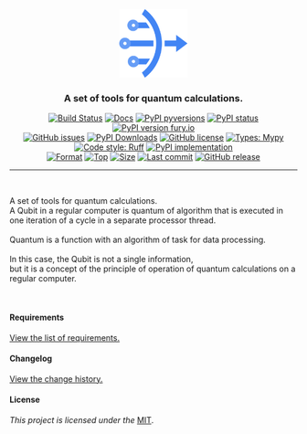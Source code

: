 <div align="center">
  <p align="center">
    <a href="https://github.com/kebasyaty/quantum-loop">
      <img
        height="120"
        alt="Logo"
        src="https://raw.githubusercontent.com/kebasyaty/quantum-loop/main/assets/logo.svg">
    </a>
  </p>
  <p>
    <h3>A set of tools for quantum calculations.</h3>
    <p align="center">
      <a href="https://github.com/kebasyaty/quantum-loop/actions/workflows/test.yml" alt="Build Status"><img src="https://github.com/kebasyaty/quantum-loop/actions/workflows/test.yml/badge.svg" alt="Build Status"></a>
      <a href="https://kebasyaty.github.io/quantum-loop/" alt="Docs"><img src="https://img.shields.io/badge/docs-available-brightgreen.svg" alt="Docs"></a>
      <a href="https://pypi.python.org/pypi/quantum-loop/" alt="PyPI pyversions"><img src="https://img.shields.io/pypi/pyversions/quantum-loop.svg" alt="PyPI pyversions"></a>
      <a href="https://pypi.python.org/pypi/quantum-loop/" alt="PyPI status"><img src="https://img.shields.io/pypi/status/quantum-loop.svg" alt="PyPI status"></a>
      <a href="https://pypi.python.org/pypi/quantum-loop/" alt="PyPI version fury.io"><img src="https://badge.fury.io/py/quantum-loop.svg" alt="PyPI version fury.io"></a>
      <br>
      <a href="https://github.com/kebasyaty/quantum-loop/issues"><img src="https://img.shields.io/github/issues/kebasyaty/quantum-loop.svg" alt="GitHub issues"></a>
      <a href="https://pepy.tech/projects/quantum-loop"><img src="https://static.pepy.tech/badge/quantum-loop" alt="PyPI Downloads"></a>
      <a href="https://github.com/kebasyaty/quantum-loop/blob/main/LICENSE" alt="GitHub license"><img src="https://img.shields.io/github/license/kebasyaty/quantum-loop" alt="GitHub license"></a>
      <a href="https://mypy-lang.org/" alt="Types: Mypy"><img src="https://img.shields.io/badge/types-Mypy-202235.svg?color=0c7ebf" alt="Types: Mypy"></a>
      <a href="https://docs.astral.sh/ruff/" alt="Code style: Ruff"><img src="https://img.shields.io/badge/code%20style-Ruff-FDD835.svg" alt="Code style: Ruff"></a>
      <a href="https://github.com/kebasyaty/quantum-loop" alt="PyPI implementation"><img src="https://img.shields.io/pypi/implementation/quantum-loop" alt="PyPI implementation"></a>
      <br>
      <a href="https://pypi.org/project/quantum-loop"><img src="https://img.shields.io/pypi/format/quantum-loop" alt="Format"></a>
      <a href="https://github.com/kebasyaty/quantum-loop"><img src="https://img.shields.io/github/languages/top/kebasyaty/quantum-loop" alt="Top"></a>
      <a href="https://github.com/kebasyaty/quantum-loop"><img src="https://img.shields.io/github/repo-size/kebasyaty/quantum-loop" alt="Size"></a>
      <a href="https://github.com/kebasyaty/quantum-loop"><img src="https://img.shields.io/github/last-commit/kebasyaty/quantum-loop/main" alt="Last commit"></a>
      <a href="https://github.com/kebasyaty/quantum-loop/releases/" alt="GitHub release"><img src="https://img.shields.io/github/release/kebasyaty/quantum-loop" alt="GitHub release"></a>
    </p>
  </p>
</div>

<hr>

<br>

<p>
A set of tools for quantum calculations.
<br>
A Qubit in a regular computer is quantum of algorithm that is executed in
one iteration of a cycle in a separate processor thread.
<br>
<br>
Quantum is a function with an algorithm of task for data processing.
<br>
<br>
In this case, the Qubit is not a single information,
<br>
but it is a concept of the principle of operation of quantum calculations on a regular computer.
</p>

<br>

#### Requirements

[View the list of requirements.](https://github.com/kebasyaty/quantum-loop/blob/main/REQUIREMENTS.md "View the list of requirements.")

#### Changelog

[View the change history.](https://github.com/kebasyaty/quantum-loop/blob/main/CHANGELOG.md "Changelog")

#### License

_This project is licensed under the_ [MIT](https://github.com/kebasyaty/quantum-loop/blob/main/LICENSE "MIT").
